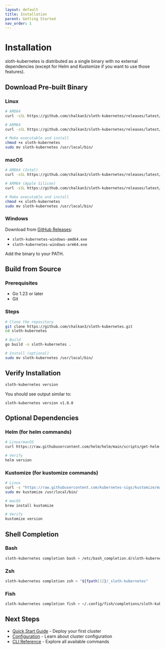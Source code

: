 ```yaml
---
layout: default
title: Installation
parent: Getting Started
nav_order: 1
---
```


# Installation

sloth-kubernetes is distributed as a single binary with no external dependencies (except for Helm and Kustomize if you want to use those features).

## Download Pre-built Binary

### Linux

```bash
# AMD64
curl -sSL https://github.com/chalkan3/sloth-kubernetes/releases/latest/download/sloth-kubernetes-linux-amd64 -o sloth-kubernetes

# ARM64
curl -sSL https://github.com/chalkan3/sloth-kubernetes/releases/latest/download/sloth-kubernetes-linux-arm64 -o sloth-kubernetes

# Make executable and install
chmod +x sloth-kubernetes
sudo mv sloth-kubernetes /usr/local/bin/
```

### macOS

```bash
# AMD64 (Intel)
curl -sSL https://github.com/chalkan3/sloth-kubernetes/releases/latest/download/sloth-kubernetes-darwin-amd64 -o sloth-kubernetes

# ARM64 (Apple Silicon)
curl -sSL https://github.com/chalkan3/sloth-kubernetes/releases/latest/download/sloth-kubernetes-darwin-arm64 -o sloth-kubernetes

# Make executable and install
chmod +x sloth-kubernetes
sudo mv sloth-kubernetes /usr/local/bin/
```

### Windows

Download from [GitHub Releases](https://github.com/chalkan3/sloth-kubernetes/releases/latest):
- `sloth-kubernetes-windows-amd64.exe`
- `sloth-kubernetes-windows-arm64.exe`

Add the binary to your PATH.

## Build from Source

### Prerequisites

- Go 1.23 or later
- Git

### Steps

```bash
# Clone the repository
git clone https://github.com/chalkan3/sloth-kubernetes.git
cd sloth-kubernetes

# Build
go build -o sloth-kubernetes .

# Install (optional)
sudo mv sloth-kubernetes /usr/local/bin/
```

## Verify Installation

```bash
sloth-kubernetes version
```

You should see output similar to:

```
sloth-kubernetes version v1.0.0
```

## Optional Dependencies

### Helm (for helm commands)

```bash
# Linux/macOS
curl https://raw.githubusercontent.com/helm/helm/main/scripts/get-helm-3 | bash

# Verify
helm version
```

### Kustomize (for kustomize commands)

```bash
# Linux
curl -s "https://raw.githubusercontent.com/kubernetes-sigs/kustomize/master/hack/install_kustomize.sh" | bash
sudo mv kustomize /usr/local/bin/

# macOS
brew install kustomize

# Verify
kustomize version
```

## Shell Completion

### Bash

```bash
sloth-kubernetes completion bash > /etc/bash_completion.d/sloth-kubernetes
```

### Zsh

```bash
sloth-kubernetes completion zsh > "${fpath[1]}/_sloth-kubernetes"
```

### Fish

```bash
sloth-kubernetes completion fish > ~/.config/fish/completions/sloth-kubernetes.fish
```

## Next Steps

- [Quick Start Guide](quickstart) - Deploy your first cluster
- [Configuration](../user-guide/configuration) - Learn about cluster configuration
- [CLI Reference](../cli-reference/commands) - Explore all available commands
